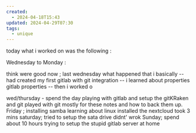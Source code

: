 ```yaml
---
created:
  - 2024-04-18T15:43
updated: 2024-04-29T07:30
tags:
  - unique
---
```

 today what i worked on was the following : 

Wednesday to Monday : 

 think were good now ; 
 last wednesday what happened that i basically 
-- had created my first gitlab with git integration
-- i learned about properties gitlab properties
-- then i worked o

wed/thursday - spend the day playing with gitlab and setup the gitKRaken and git played with git mostly for these notes and how to back them up. 
Friday ; 
 installing samba learning about linux
 installed the nextcloud took 3 mins
 saturday;
 tried to setup the sata drive didnt' wrok 
 Sunday;
 spend about 10 hours trying to setup the stupid gitlab server at home
 
 